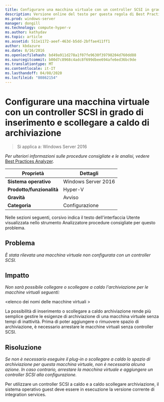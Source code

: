 ```yaml
---
title: Configurare una macchina virtuale con un controller SCSI in grado di inserimento e scollegare a caldo di archiviazione
description: Versione online del testo per questa regola di Best Practices Analyzer.
ms.prod: windows-server
manager: dongill
ms.technology: compute-hyper-v
ms.author: kathydav
ms.topic: article
ms.assetid: 511e1172-aeef-463d-b5dd-2bffae411ff1
author: kbdazure
ms.date: 8/16/2016
ms.openlocfilehash: bd49a911d278a1f07fe9630f39798204d760dd88
ms.sourcegitcommit: b00d7c8968c4adc8f699dbee694afe6ed36bc9de
ms.translationtype: MT
ms.contentlocale: it-IT
ms.lasthandoff: 04/08/2020
ms.locfileid: "80862154"
---
```

# <a name="configure-a-virtual-machine-with-a-scsi-controller-to-be-able-to-hot-plug-and-hot-unplug-storage"></a>Configurare una macchina virtuale con un controller SCSI in grado di inserimento e scollegare a caldo di archiviazione

>Si applica a: Windows Server 2016


  
*Per ulteriori informazioni sulle procedure consigliate e le analisi, vedere* [Best Practices Analyzer](https://go.microsoft.com/fwlink/?LinkId=122786).  
  
|Proprietà|Dettagli|  
|-|-|  
|**Sistema operativo**|Windows Server 2016|  
|**Prodotto/funzionalità**|Hyper-V|  
|**Gravità**|Avviso|  
|**Categoria**|Configurazione|  
  
Nelle sezioni seguenti, corsivo indica il testo dell'interfaccia Utente visualizzata nello strumento Analizzatore procedure consigliate per questo problema.  
  
## <a name="issue"></a>Problema  
  
*È stata rilevata una macchina virtuale non configurata con un controller SCSI.*  
  
## <a name="impact"></a>Impatto  
  
*Non sarà possibile collegare o scollegare a caldo l'archiviazione per le macchine virtuali seguenti:*  
  
\<elenco dei nomi delle macchine virtuali >  
  
La possibilità di inserimento o scollegare a caldo archiviazione rende più semplice gestire le esigenze di archiviazione di una macchina virtuale senza tempi di inattività. Prima di poter aggiungere o rimuovere spazio di archiviazione, è necessario arrestare le macchine virtuali senza controller SCSI.  
  
## <a name="resolution"></a>Risoluzione  
  
*Se non è necessario eseguire il plug-in o scollegare a caldo lo spazio di archiviazione per questa macchina virtuale, non è necessaria alcuna azione. In caso contrario, arrestare la macchina virtuale e aggiungere un controller SCSI alla configurazione.*  
  
Per utilizzare un controller SCSI a caldo e a caldo scollegare archiviazione, il sistema operativo guest deve essere in esecuzione la versione corrente di integration services.  
  


